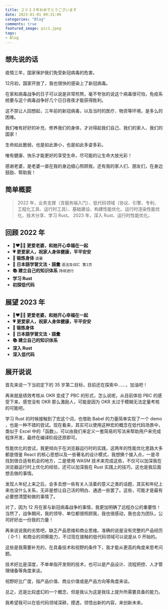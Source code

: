 ```yaml
---
title: ２０２３年おめでとうございます
date: 2023-01-01 09:31:09
categories: "Blog"
comments: true
featured_image: pic1.jpeg
tags:
- Blog
---
```


<!-- no node -->

<!-- more -->

## 想先说的话

疫情三年，国家保护我们免受新冠病毒的危害。

12月初，国家开放了，我也很快的感染上了新冠病毒。

在家和病毒战争的日子可以说是非常煎熬，毫不夸张的说这个病毒很可怕，免疫系统要与这个病毒战争好几个日日夜夜才能获得胜利。

这不禁让人回想起，三年前的新冠病毒，以及当时的医疗、物资等环境，是多么的困难。

我们唯有好好的补充、修养我们的身体，才对得起我们自己、我们的家人、我们的国家！

生命如此脆弱，也是如此渺小，也是如此多姿多彩。

唯有健康、快乐才能更好的享受生命，尽可能的让生命大放光彩！

感谢老婆，是老婆一直在我的身边细心照顾我，还有我的家人们、朋友们，在身边鼓励、帮助我！

## 简单概要

> 2022 年，业务支撑（含服务端入门）、低代码领域（协议、引擎、专利、工程化工具、运行时工具）、基础建设、构建性能优化、运行时渲染性能优化、技术分享、学习 Rust。
> 2023 年，深入 Rust、运行时性能优化。

## 回顾 2022 年

- **:couplekiss_man_woman: 更爱老婆，和她开心幸福在一起**
- **:heartpulse: 更爱家人，祝家人身体健康，平平安安**
- **:horse_racing: 锻炼身体** `适量`
- **:notebook_with_decorative_cover: 日本語学習文法・語彙** `语法及词汇 第1页`
- **:books: 建立自己的知识体系** `持续进行`
- **学习 Rust**
- **初探低代码**

## 展望 2023 年

- **:couplekiss_man_woman: 更爱老婆，和她开心幸福在一起**
- **:heartpulse: 更爱家人，祝家人身体健康，平平安安**
- **:horse_racing: 锻炼身体**
- **:notebook_with_decorative_cover: 日本語学習文法・語彙**
- **:books: 建立自己的知识体系**
- **深入 Rust**
- **深入低代码**

## 展开说说

首先来说一下当初定下的 35 岁第二目标，目前还在探索中……，加油吧！

再来就是绩效考核从 OKR 变成了 PBC 的形式，怎么说呢，从目前体验 PBC 的感受下来，感觉没有 OKR 那么激励人，可能是因为 OKR 太过于模糊无法定量考核的可能吧。

学习 Rust 的时候接触到了宏这个词，也借助 Babel 的力量简单实现了一个 demo ，也是一种不错的尝试。现在看来，其实可以使用这种宏的概念在低代码场景中，类似于 Excel 中的「函数」，可以由我们来定义一套简易的写法来帮助用户来完成程序开发，最终在编译阶段还原即可。

性能优化的尝试，我更倾向于在浏览器运行时的实践，这两年的性能优化思路大多都是借鉴 React 的核心思想以及一些著名的设计模式，我想换个接入点，一是寻找到很合适有机会的地方，二是使用 WASM 技术来完成这些，不仅可以加深我在浏览器运行时上优化的经验，还可以加深我在 Rust 实践上的技巧，这也是我后面想去做的事情。

发现人年纪上来之后，会多去想一些有关人活着的意义之类的话题，其实和年纪上来也没什么关系，无非是想让自己活的明白、通透一些罢了。这些，可能才是最有必要想清楚和做的事情了。

对了，因为 12 月在家与新冠病毒战争的事情，我更加明确了远程办公的重要性！当然了，战争期间，我的领导、单位都很照顾我，我也很感动，我也会为团队，公司好好出一份我的力量！

再来说说我的劣势吧，缺乏产品思维和商业思维。准确的说是没有完整的产品经历（ 0-1 ）和商业的洞察能力，不过现在接触的低代码领域可以说是从 0 开始的。

这些是我需要补充的，在具备技术和视野的条件下，我才能从更高的角度来思考问题。

技术好比是深度，不单单指开发侧的技术，也可以是产品设计、流程把控、人才管理储备等角度来谈。

视野好比广度，指产品价值、商业价值或是产品方向等角度来谈。

总之，还是比较虚幻的一个概念，但是我认为这是我往上提升所需要具备的能力。

我希望我可以在低代码领域深耕，摸透，领悟出新的内容，来创新未来。
